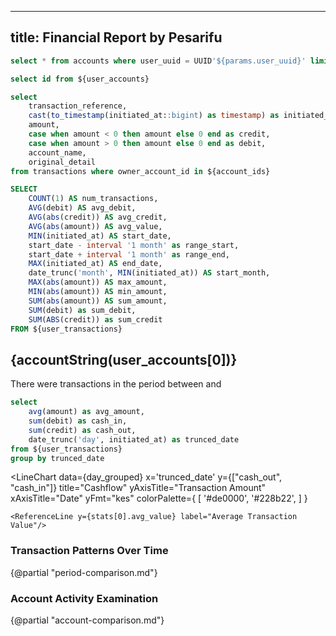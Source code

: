 
---
title: Financial Report by Pesarifu
---

``` sql user_accounts
select * from accounts where user_uuid = UUID'${params.user_uuid}' limit 1
```

``` sql account_ids
select id from ${user_accounts}
```

``` sql user_transactions
select
    transaction_reference,
    cast(to_timestamp(initiated_at::bigint) as timestamp) as initiated_at,
    amount,
    case when amount < 0 then amount else 0 end as credit,
    case when amount > 0 then amount else 0 end as debit,
    account_name,
    original_detail
from transactions where owner_account_id in ${account_ids}
```

```sql stats
SELECT
    COUNT(1) AS num_transactions,
    AVG(debit) AS avg_debit,
    AVG(abs(credit)) AS avg_credit,
    AVG(abs(amount)) AS avg_value,
    MIN(initiated_at) AS start_date,
    start_date - interval '1 month' as range_start,
    start_date + interval '1 month' as range_end,
    MAX(initiated_at) AS end_date,
    date_trunc('month', MIN(initiated_at)) AS start_month,
    MAX(abs(amount)) AS max_amount,
    MIN(abs(amount)) AS min_amount,
    SUM(abs(amount)) AS sum_amount,
    SUM(debit) as sum_debit,
    SUM(ABS(credit)) as sum_credit
FROM ${user_transactions}
```

<script>
function currencyFormat(data) {
  data = parseFloat(data);
  return data.toLocaleString('en-KE', {
    style: 'currency',
    currency: 'KES'
  });
}

function accountString(account) {
    let res;
    switch (account.type) {
        case "mobile_money_account":
            res = "Mobile Account"
            break;
        case "safaricom_buygoods_account":
            res = "BuyGoods Account"
            break;
        case "safaricom_paybill_account":
            res = "PayBill Account"
            break;
        case "bank_account":
            res = "Bank Account"
            break;
        default:
            res = "Account"
            break;
    }
    return `Analysis for ${res}: ${account.account_name}`;
}
</script>


## {accountString(user_accounts[0])}


There were **<Value data={stats} column=num_transactions />** transactions in the period
between _<Value data={stats} column=start_date fmt="mmmm d, yyyy" />_ and _<Value data={stats} column=end_date fmt="mmmm d, yyyy"/>_


```sql day_grouped
select
    avg(amount) as avg_amount,
    sum(debit) as cash_in,
    sum(credit) as cash_out,
    date_trunc('day', initiated_at) as trunced_date
from ${user_transactions}
group by trunced_date
```
<LineChart
    data={day_grouped}
    x='trunced_date'
    y={["cash_out", "cash_in"]}
    title="Cashflow"
    yAxisTitle="Transaction Amount"
    xAxisTitle="Date"
    yFmt="kes"
    colorPalette={
        [
        '#de0000',
        '#228b22',
        ]
    }
>
    <ReferenceLine y={stats[0].avg_value} label="Average Transaction Value"/>
</LineChart>


### Transaction Patterns Over Time

{@partial "period-comparison.md"}


### Account Activity Examination

{@partial "account-comparison.md"}


<DataTable data={user_transactions} search="true" rows=20>
    <Column id="initiated_at" title="Transaction Time" fmt="mmmm d, yyyy H:MM:SS AM/PM"/>
    <Column id="amount" title="Amount in Kshs." fmt="num2"/>
    <Column id="account_name" />
</DataTable>
